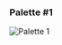 ### Palette #1

![Palette 1](https://digitalsynopsis.com/wp-content/uploads/2019/11/color-schemes-palettes-10.png)
